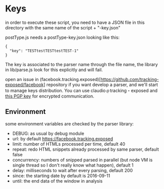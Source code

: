 
# Keys

in order to execute these script, you need to have a JSON file in
this directory with the same name of the script + "-key.json"

postType.js needs a postType-key.json looking like this:

```
{
  "key": "TESTtestTESTtestTEST-1"
}
```

The key is associated to the parser name through the file name, the
library in lib/parse.js look for this explicitly and will fail.

open an issue in (facebook.tracking.exposed)[https://github.com/tracking-exposed/facebook] repository if you want develop a parser, and we'll start to manage keys distribution. You can use claudio﹫tracking・exposed and [this PGP key](https://keybase.io/vecna) for encrypted communication.

## Environment 

some environment variables are checked by the parser library:

  * DEBUG: as usual by debug module
  * url: by default https://facebook.tracking.exposed
  * limit: number of HTMLs processed per time, default 40
  * repeat: redo HTML snippets already processed by same parser, default false
  * concurrency: numbers of snipped parsed in parallel (but node VM is single thread so I don't really know what happen), default 1
  * delay: milliseconds to wait after every parsing, default 200
  * since: the starting date by default is 2016-09-11
  * until: the end data of the window in analysis

